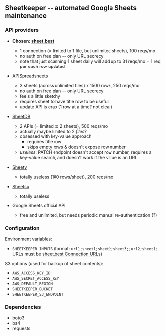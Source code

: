 ## Sheetkeeper -- automated Google Sheets maintenance

### API providers

- **Chosen: [sheet.best](https://sheet.best/#pricing)**
  - 1 connection (= limited to 1 file, but unlimited sheets), 100 reqs/mo
  - no auth on free plan -- only URL secrecy
  - note that just scanning 1 sheet daily will add up to 31 reqs/mo + 1 req per each row updated

- [APISpreadsheets](https://apispreadsheets.com/)
  - 3 sheets (across unlimited files) x 1500 rows, 250 reqs/mo
  - no auth on free plan -- only URL secrecy
  - feels a little sketchy
  - requires sheet to have title row to be useful
  - update API is crap (1 row at a time? not clear)

- [SheetDB](https://sheetdb.io/pricing)
  - 2 APIs (= limited to 2 sheets), 500 reqs/mo
  - actually maybe limited to 2 _files_?
  - obsessed with key-value approach
    - requires title row
    - skips empty rows & doesn't expose row number
  - _useless_: PATCH endpoint doesn't accept row number, requires a key-value search, and doesn't work if the value is an URL

- [Sheety](https://sheety.co/pricing)
  - totally useless (100 rows/sheet), 200 reqs/mo

- [Sheetsu](https://sheetsu.com/pricing)
  - totally useless

- Google Sheets official API
  - free and unlimited, but needs periodic manual re-authentication (?)


### Configuration

Environment variables:

- `SHEETKEEPER_INPUTS` (format: `url1;sheet1;sheet2;sheet3;;url2;sheet1`; URLs must be [sheet.best Connection URLs](https://sheetbestdocs.netlify.app/#generating-your-rest-api))

S3 options (used for backup of sheet contents):

- `AWS_ACCESS_KEY_ID`
- `AWS_SECRET_ACCESS_KEY`
- `AWS_DEFAULT_REGION`
- `SHEETKEEPER_BUCKET`
- `SHEETKEEPER_S3_ENDPOINT`


### Dependencies

- boto3
- bs4
- requests
